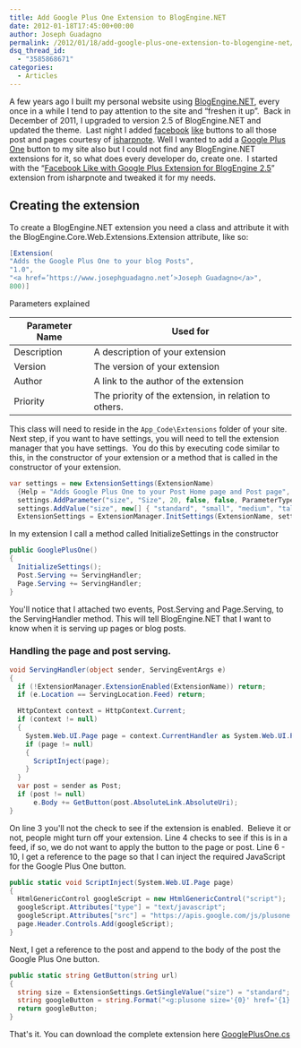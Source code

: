 ```yaml
---
title: Add Google Plus One Extension to BlogEngine.NET
date: 2012-01-18T17:45:00+00:00
author: Joseph Guadagno
permalink: /2012/01/18/add-google-plus-one-extension-to-blogengine-net/
dsq_thread_id:
  - "3585868671"
categories:
  - Articles
---
```

A few years ago I built my personal website using [BlogEngine.NET](http://www.dotnetblogengine.net/), every once in a while I tend to pay attention to the site and “freshen it up”.  Back in December of 2011, I upgraded to version 2.5 of BlogEngine.NET and updated the theme.  Last night I added [facebook](http://facebook.com) [like](https://developers.facebook.com/docs/reference/plugins/like/) buttons to all those post and pages courtesy of [isharpnote](http://isharpnote.com/isharpnote/post/2011/03/17/Facebook-Like-Button-Extension-For-BlogEngine-20.aspx "Facebook Like Button Extension For BlogEngine 2.0"). Well I wanted to add a [Google Plus One](http://www.google.com/+1/button/) button to my site also but I could not find any BlogEngine.NET extensions for it, so what does every developer do, create one.  I started with the “[Facebook Like with Google Plus Extension for BlogEngine 2.5](http://isharpnote.com/isharpnote/post/2011/07/24/Facebook-Like-with-Google-Plus-Extension-for-BlogEngine-25.aspx)” extension from isharpnote and tweaked it for my needs.

## Creating the extension

To create a BlogEngine.NET extension you need a class and attribute it with the BlogEngine.Core.Web.Extensions.Extension attribute, like so:

```cs
[Extension(
"Adds the Google Plus One to your blog Posts",
"1.0",
"<a href=’https://www.josephguadagno.net’>Joseph Guadagno</a>",
800)]
```

Parameters explained

|Parameter Name|Used for|
|--- |--- |
|Description|A description of your extension|
|Version|The version of your extension|
|Author|A link to the author of the extension|
|Priority|The priority of the extension, in relation to others.|

This class will need to reside in the `App_Code\Extensions` folder of your site. Next step, if you want to have settings, you will need to tell the extension manager that you have settings.  You do this by executing code similar to this, in the constructor of your extension or a method that is called in the constructor of your extension.

```cs
var settings = new ExtensionSettings(ExtensionName)
  {Help = "Adds Google Plus One to your Post Home page and Post page", IsScalar = true};
  settings.AddParameter("size", "Size", 20, false, false, ParameterType.ListBox);
  settings.AddValue("size", new[] { "standard", "small", "medium", "tall" }, 'standard');
  ExtensionSettings = ExtensionManager.InitSettings(ExtensionName, settings);
```

In my extension I call a method called InitializeSettings in the constructor

```cs
public GooglePlusOne()
{
  InitializeSettings();
  Post.Serving += ServingHandler;
  Page.Serving += ServingHandler;
}
```

You'll notice that I attached two events, Post.Serving and Page.Serving, to the ServingHandler method. This will tell BlogEngine.NET that I want to know when it is serving up pages or blog posts.

### Handling the page and post serving.

```cs
void ServingHandler(object sender, ServingEventArgs e)
{
  if (!ExtensionManager.ExtensionEnabled(ExtensionName)) return;
  if (e.Location == ServingLocation.Feed) return;

  HttpContext context = HttpContext.Current;
  if (context != null)
  {
    System.Web.UI.Page page = context.CurrentHandler as System.Web.UI.Page;
    if (page != null)
    {
      ScriptInject(page);
    }
  }
  var post = sender as Post;
  if (post != null)
      e.Body += GetButton(post.AbsoluteLink.AbsoluteUri);
}
```

On line 3 you'll not the check to see if the extension is enabled.  Believe it or not, people might turn off your extension. Line 4 checks to see if this is in a feed, if so, we do not want to apply the button to the page or post. Line 6 - 10, I get a reference to the page so that I can inject the required JavaScript for the Google Plus One button.

```cs
public static void ScriptInject(System.Web.UI.Page page)
{
  HtmlGenericControl googleScript = new HtmlGenericControl("script");
  googleScript.Attributes["type"] = "text/javascript";
  googleScript.Attributes["src"] = "https://apis.google.com/js/plusone.js";
  page.Header.Controls.Add(googleScript);
}
```

Next, I get a reference to the post and append to the body of the post the Google Plus One button.

```cs
public static string GetButton(string url)
{
  string size = ExtensionSettings.GetSingleValue("size") = "standard";
  string googleButton = string.Format("<g:plusone size='{0}' href='{1}'></g:plusone>", size, url);
  return googleButton;
}
```

That's it. You can download the complete extension here [GooglePlusOne.cs](/assets/downloads/GooglePlusOne.cs_.zip)